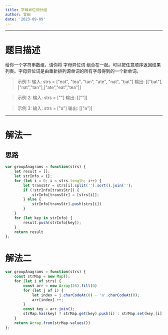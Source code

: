 ```yaml
---
title: 字母异位词分组
author: 曾田
date: '2023-09-09'
---
```

***
# 题目描述
给你一个字符串数组，请你将 字母异位词 组合在一起。可以按任意顺序返回结果列表。字母异位词是由重新排列源单词的所有字母得到的一个新单词。

 

>示例 1:
输入: strs = ["eat", "tea", "tan", "ate", "nat", "bat"]
输出: [["bat"],["nat","tan"],["ate","eat","tea"]]

>示例 2:
>输入: strs = [""]
>输出: [[""]]

>示例 3:
>输入: strs = ["a"]
>输出: [["a"]]

*** 
# 解法一
## 思路
```js
var groupAnagrams = function(strs) {
    let result = [];
    let strInfo = {};
    for (let i = 0; i < strs.length; i++) {
        let transStr = strs[i].split('').sort().join('');
        if (!strInfo[transStr]) {
            strInfo[transStr] = [strs[i]];
        } else {
            strInfo[transStr].push(strs[i])
        }
    }
    for (let key in strInfo) {
        result.push(strInfo[key]);
    }
    return result
};
```
# 解法二
```js
var groupAnagrams = function(strs) {
    const strMap = new Map();
    for (let i of strs) {
        const arr = new Array(26).fill(0)
        for (let j of i) {
            let index = j.charCodeAt(0) - 'a'.charCodeAt(0);
            arr[index] ++;
        }
        const key = arr.join();
        strMap.has(key) ? strMap.get(key).push(i) : strMap.set(key,[i])
    }
    return Array.from(strMap.values())
};
```
